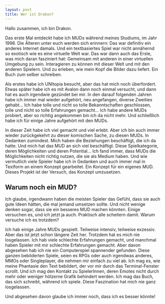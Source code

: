 ```yaml
---
layout: post
title: Wer ist Drakon?
---
```


Hallo zusammen, ich bin Drakon.

Das erste Mal entdeckt habe ich MUDs während meines Studiums, im Jahr 1998. Die Älteren unter euch werden sich erinnern: Das war definitiv ein anderes Internet damals. Und ein textbasiertes Spiel war nicht annähernd so exotisch wie es eine virtuelle Welt war. Das war dann auch das Erste, was mich daran fasziniert hat: Gemeinsam mit anderen in einer virtuellen Umgebung zu sein. Interagieren zu können mit dieser Welt und mit den anderen Spielern. Und zu erleben, wie mein Kopf die Bilder dazu liefert. Ein Buch zum selber schreiben.

Als erstes habe ich UNItopia besucht, aber das hat mich noch überfordert. Etwas später habe ich es mit Avalon dann noch einmal versucht, und dann hat es auch irgendwie gezündet bei mir. In den darauf folgenden Jahren habe ich immer mal wieder aufgehört, neu angefangen, diverse Zweities gehabt... Ich habe tolle und nicht so tolle Bekanntschaften geschlossen, tolle und nicht so tolle Erfahrungen gemacht... Ich habe andere MUDs probiert, aber so richtig angekommen bin ich da nicht mehr. Und schließlich habe ich für einige Jahre aufgehört mit den MUDs.

In dieser Zeit habe ich viel gemacht und viel erlebt. Aber ich bin auch immer wieder zurückgekehrt zu dieser komischen Sache, zu diesen MUDs. In Gedanken zumindest. Mich haben die Beziehungen beschäftigt, die ich da hatte. Und mich hat das MUD an sich viel beschäftigt. Diese Spielkategorie, deren Möglichkeiten und deren Potential... Ich fand immer, dass MUDs die Möglichkeiten nicht richtig nutzen, die sie als Medium haben. Und wie vermutlich viele Spieler habe ich in Gedanken und auch immer mal in Textform an einem Konzept gearbeitet. Ein Konzept für ein eigenes MUD. Dieses Projekt ist der Versuch, das Konzept umzusetzen.

## Warum noch ein MUD?

Ich glaube, irgendwann haben die meisten Spieler das Gefühl, dass sie auch gute Ideen hätten, die mal jemand umsetzen sollte. Und nicht wenige denken sogar, dass sie ein besseres MUD machen könnten. Einige versuchen es, und ich jetzt ja auch. Praktisch alle scheitern damit. Warum versuche ich es trotzdem?

Ich hab einige Jahre MUDs gespielt. Teilweise intensiv, teilweise exzessiv. Aber das ist jetzt schon längere Zeit her. Trotzdem hat es mich nie losgelassen. Ich hab viele schlechte Erfahrungen gemacht, und manchmal haben Spieler mit mir schlechte Erfahrungen gemacht. Aber davon abgesehen hab ich nie ein Computerspiel spannender gefunden. Diese ganzen bebilderten Spiele, seien es RPGs oder auch irgendwas anderes, MMOs oder Singleplayer, die nehmen mir einfach zu viel ab. Ich mag es, wie meine Phantasie den Text bebildert, der vor mir durch das Terminal-Fenster scrollt. Und ich mag den Kontakt zu SpielerInnen, deren Emotes nicht durch mehr oder weniger hölzerne Grafik behindert werden. Ich mag das Buch, das sich schreibt, während ich spiele. Diese Faszination hat mich nie ganz losgelassen.

Und abgesehen davon glaube ich immer noch, dass ich es besser könnte!
